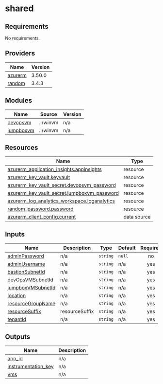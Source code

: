 # shared

<!-- BEGINNING OF PRE-COMMIT-TERRAFORM DOCS HOOK -->
## Requirements

No requirements.

## Providers

| Name | Version |
|------|---------|
| <a name="provider_azurerm"></a> [azurerm](#provider\_azurerm) | 3.50.0 |
| <a name="provider_random"></a> [random](#provider\_random) | 3.4.3 |

## Modules

| Name | Source | Version |
|------|--------|---------|
| <a name="module_devopsvm"></a> [devopsvm](#module\_devopsvm) | ../winvm | n/a |
| <a name="module_jumpboxvm"></a> [jumpboxvm](#module\_jumpboxvm) | ../winvm | n/a |

## Resources

| Name | Type |
|------|------|
| [azurerm_application_insights.appinsights](https://registry.terraform.io/providers/hashicorp/azurerm/latest/docs/resources/application_insights) | resource |
| [azurerm_key_vault.keyvault](https://registry.terraform.io/providers/hashicorp/azurerm/latest/docs/resources/key_vault) | resource |
| [azurerm_key_vault_secret.devopsvm_password](https://registry.terraform.io/providers/hashicorp/azurerm/latest/docs/resources/key_vault_secret) | resource |
| [azurerm_key_vault_secret.jumpboxvm_password](https://registry.terraform.io/providers/hashicorp/azurerm/latest/docs/resources/key_vault_secret) | resource |
| [azurerm_log_analytics_workspace.loganalytics](https://registry.terraform.io/providers/hashicorp/azurerm/latest/docs/resources/log_analytics_workspace) | resource |
| [random_password.password](https://registry.terraform.io/providers/hashicorp/random/latest/docs/resources/password) | resource |
| [azurerm_client_config.current](https://registry.terraform.io/providers/hashicorp/azurerm/latest/docs/data-sources/client_config) | data source |

## Inputs

| Name | Description | Type | Default | Required |
|------|-------------|------|---------|:--------:|
| <a name="input_adminPassword"></a> [adminPassword](#input\_adminPassword) | n/a | `string` | `null` | no |
| <a name="input_adminUsername"></a> [adminUsername](#input\_adminUsername) | n/a | `string` | n/a | yes |
| <a name="input_bastionSubnetId"></a> [bastionSubnetId](#input\_bastionSubnetId) | n/a | `string` | n/a | yes |
| <a name="input_devOpsVMSubnetId"></a> [devOpsVMSubnetId](#input\_devOpsVMSubnetId) | n/a | `string` | n/a | yes |
| <a name="input_jumpboxVMSubnetId"></a> [jumpboxVMSubnetId](#input\_jumpboxVMSubnetId) | n/a | `string` | n/a | yes |
| <a name="input_location"></a> [location](#input\_location) | n/a | `string` | n/a | yes |
| <a name="input_resourceGroupName"></a> [resourceGroupName](#input\_resourceGroupName) | n/a | `string` | n/a | yes |
| <a name="input_resourceSuffix"></a> [resourceSuffix](#input\_resourceSuffix) | resourceSuffix | `string` | n/a | yes |
| <a name="input_tenantId"></a> [tenantId](#input\_tenantId) | n/a | `string` | n/a | yes |

## Outputs

| Name | Description |
|------|-------------|
| <a name="output_app_id"></a> [app\_id](#output\_app\_id) | n/a |
| <a name="output_instrumentation_key"></a> [instrumentation\_key](#output\_instrumentation\_key) | n/a |
| <a name="output_vms"></a> [vms](#output\_vms) | n/a |
<!-- END OF PRE-COMMIT-TERRAFORM DOCS HOOK -->

